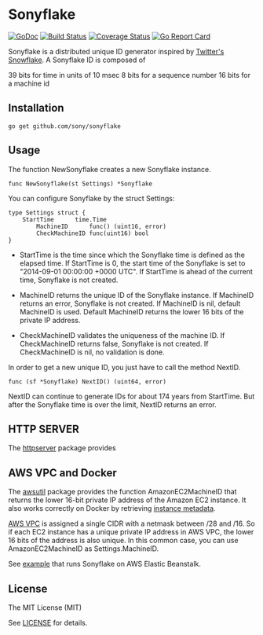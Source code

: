 Sonyflake
=========

[![GoDoc](https://godoc.org/github.com/sony/sonyflake?status.svg)](http://godoc.org/github.com/sony/sonyflake)
[![Build Status](https://travis-ci.org/sony/sonyflake.svg?branch=master)](https://travis-ci.org/sony/sonyflake)
[![Coverage Status](https://coveralls.io/repos/sony/sonyflake/badge.svg?branch=master&service=github)](https://coveralls.io/github/sony/sonyflake?branch=master)
[![Go Report Card](https://goreportcard.com/badge/github.com/sony/sonyflake)](https://goreportcard.com/report/github.com/sony/sonyflake)

Sonyflake is a distributed unique ID generator inspired by [Twitter's Snowflake](https://blog.twitter.com/2010/announcing-snowflake).
A Sonyflake ID is composed of

39 bits for time in units of 10 msec
8 bits for a sequence number
16 bits for a machine id

Installation
------------

```
go get github.com/sony/sonyflake
```

Usage
-----

The function NewSonyflake creates a new Sonyflake instance.

```
func NewSonyflake(st Settings) *Sonyflake
```

You can configure Sonyflake by the struct Settings:

```
type Settings struct {
	StartTime      time.Time
		MachineID      func() (uint16, error)
		CheckMachineID func(uint16) bool
}
```

- StartTime is the time since which the Sonyflake time is defined as the elapsed time.
If StartTime is 0, the start time of the Sonyflake is set to "2014-09-01 00:00:00 +0000 UTC".
If StartTime is ahead of the current time, Sonyflake is not created.

- MachineID returns the unique ID of the Sonyflake instance.
If MachineID returns an error, Sonyflake is not created.
If MachineID is nil, default MachineID is used.
Default MachineID returns the lower 16 bits of the private IP address.

- CheckMachineID validates the uniqueness of the machine ID.
If CheckMachineID returns false, Sonyflake is not created.
If CheckMachineID is nil, no validation is done.

In order to get a new unique ID, you just have to call the method NextID.

```
func (sf *Sonyflake) NextID() (uint64, error)
```


NextID can continue to generate IDs for about 174 years from StartTime.
But after the Sonyflake time is over the limit, NextID returns an error.

HTTP SERVER
-----------

The [httpserver](https://github.com/sony/sonyflake/blob/master/http_server) package provides

AWS VPC and Docker
------------------

The [awsutil](https://github.com/sony/sonyflake/blob/master/awsutil) package provides
the function AmazonEC2MachineID that returns the lower 16-bit private IP address of the Amazon EC2 instance.
It also works correctly on Docker
by retrieving [instance metadata](http://docs.aws.amazon.com/en_us/AWSEC2/latest/UserGuide/ec2-instance-metadata.html).

[AWS VPC](http://docs.aws.amazon.com/en_us/AmazonVPC/latest/UserGuide/VPC_Subnets.html)
is assigned a single CIDR with a netmask between /28 and /16.
So if each EC2 instance has a unique private IP address in AWS VPC,
the lower 16 bits of the address is also unique.
In this common case, you can use AmazonEC2MachineID as Settings.MachineID.

See [example](https://github.com/sony/sonyflake/blob/master/example) that runs Sonyflake on AWS Elastic Beanstalk.

License
-------

The MIT License (MIT)

See [LICENSE](https://github.com/sony/sonyflake/blob/master/LICENSE) for details.
